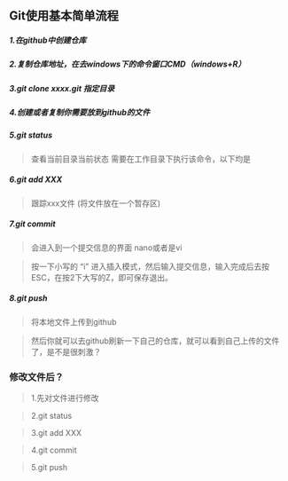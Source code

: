 ## Git使用基本简单流程
##### 1.在github中创建仓库
##### 2.复制仓库地址，在去windows下的命令窗口CMD（windows+R）
##### 3.git clone xxxx.git 指定目录
##### 4.创建或者复制你需要放到github的文件
##### 5.git status  
> 查看当前目录当前状态   需要在工作目录下执行该命令，以下均是
##### 6.git add XXX     
>跟踪xxx文件  (将文件放在一个暂存区)
##### 7.git commit      
> 会进入到一个提交信息的界面 nano或者是vi

>按一下小写的 “i” 进入插入模式，然后输入提交信息，输入完成后去按ESC，在按2下大写的Z，即可保存退出。

##### 8.git push 
>将本地文件上传到github

>然后你就可以去github刷新一下自己的仓库，就可以看到自己上传的文件了，是不是很刺激？

### 修改文件后？
 > 1.先对文件进行修改
 
 > 2.git status

 > 3.git add XXX
 
 > 4.git commit 
 
 > 5.git push
 